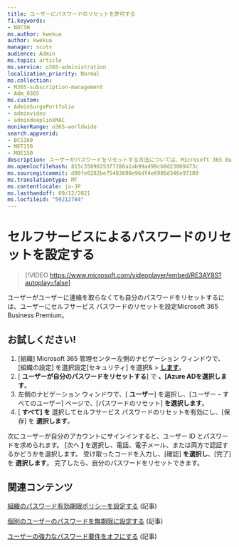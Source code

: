 ```yaml
---
title: ユーザーにパスワードのリセットを許可する
f1.keywords:
- NOCSH
ms.author: kwekua
author: kwekua
manager: scotv
audience: Admin
ms.topic: article
ms.service: o365-administration
localization_priority: Normal
ms.collection:
- M365-subscription-management
- Adm_O365
ms.custom:
- AdminSurgePortfolio
- adminvideo
- admindeeplinkMAC
monikerRange: o365-worldwide
search.appverid:
- BCS160
- MET150
- MOE150
description: ユーザーがパスワードをリセットする方法については、Microsoft 365 Business Premium。
ms.openlocfilehash: 815c35098253f7286a1ab99ad99cb0d23009473c
ms.sourcegitcommit: d08fe0282be75483608e96df4e6986d346e97180
ms.translationtype: MT
ms.contentlocale: ja-JP
ms.lasthandoff: 09/12/2021
ms.locfileid: "59212784"
---
```

# <a name="set-up-self-service-password-reset"></a>セルフサービスによるパスワードのリセットを設定する

> [!VIDEO https://www.microsoft.com/videoplayer/embed/RE3AY8S?autoplay=false]

ユーザーがユーザーに連絡を取らなくても自分のパスワードをリセットするには、ユーザーにセルフサービス パスワードのリセットを設定Microsoft 365 Business Premium。

## <a name="try-it"></a>お試しください!

1. [組織] Microsoft 365 管理センター左側のナビゲーション ウィンドウで、[組織の設定] を選択設定[セキュリティ] を選択&  >  <a href="https://go.microsoft.com/fwlink/p/?linkid=2072756" target="_blank">**します**</a>。
1. [ **ユーザーが自分のパスワードをリセットする**] で **、[Azure ADを選択します**。
1. 左側のナビゲーション ウィンドウで、[ **ユーザー**] を選択し、[ユーザー **-** すべてのユーザー] ページで、[パスワードのリセット] **を選択します**。
1. [ **すべて] を** 選択してセルフサービス パスワードのリセットを有効にし、[保存] を **選択します**。

次にユーザーが自分のアカウントにサインインすると、ユーザー ID とパスワードを求められます。 [次へ **]** を選択し、電話、電子メール、または両方で認証するかどうかを選択します。 受け取ったコードを入力し、[確認] **を選択し**、[完了] を **選択します**。 完了したら、自分のパスワードをリセットできます。

## <a name="related-content"></a>関連コンテンツ

[組織のパスワード有効期限ポリシーを設定する](/microsoft-365/admin/manage/set-password-expiration-policy) (記事)

[個別のユーザーのパスワードを無期限に設定する](/microsoft-365/admin/add-users/set-password-to-never-expire) (記事)

[ユーザーの強力なパスワード要件をオフにする](/microsoft-365/admin/add-users/strong-password) (記事)

